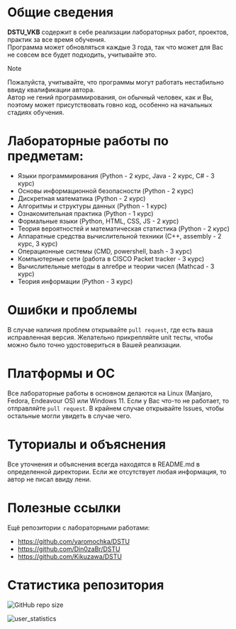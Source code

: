 # Общие сведения

<b>DSTU_VKB</b> содержит в себе реализации лабораторных работ, проектов, практик за все время обучения. <br>
Программа может обновляться каждые 3 года, так что может для Вас не совсем все будет подходить, учитывайте это. 

> [!NOTE]
> Пожалуйста, учитывайте, что программы могут работать нестабильно ввиду квалификации автора.<br> 
> Автор не гений программирования, он обычный человек, как и Вы, поэтому может присутствовать говно код, особенно на начальных стадиях обучения. <br>


# Лабораторные работы по предметам:

- Языки программирования (Python - 2 курс, Java - 2 курс, С# - 3 курс)
- Основы информационной безопасности (Python - 2 курс)
- Дискретная математика (Python - 2 курс)
- Алгоритмы и структуры данных (Python - 1 курс)
- Ознакомительная практика (Python - 1 курс)
- Формальные языки (Python, HTML, CSS, JS - 2 курс)
- Теория вероятностей и математическая статистика (Python - 2 курс)
- Аппаратные средства вычислительной техники (С++, assembly - 2 курс, 3 курс)
- Операционные системы (CMD, powershell, bash - 3 курс)
- Компьютерные сети (работа в CISCO Packet tracker - 3 курс)
- Вычислительные методы в алгебре и теории чисел (Mathcad - 3 курс)
- Теория информации (Python - 3 курс)

# Ошибки и проблемы

В случае наличия проблем открывайте `pull request`, где есть ваша исправленная версия.
Желательно прикрепляйте unit тесты, чтобы можно было точно удостовериться в Вашей реализации.

# Платформы и ОС

Все лабораторные работы в основном делаются на Linux (Manjaro, Fedora, Endeavour OS) или Windows 11. Если у Вас что-то не работает, то отправляйте `pull request`. 
В крайнем случае открывайте Issues, чтобы остальные могли увидеть в случае чего. 

# Туториалы и объяснения

Все уточнения и объяснения всегда находятся в README.md в определенной директории. 
Если же отсутствует любая информация, то автор не писал ввиду лени.  


# Полезные ссылки

Ещё репозитории с лабораторными работами: 
- https://github.com/yaromochka/DSTU
- https://github.com/Din0zaBr/DSTU
- https://github.com/Kikuzawa/DSTU
  
# Статистика репозитория

![GitHub repo size](https://img.shields.io/github/repo-size/C3EQUALZz/DSTU_VKB)

![user_statistics](https://count.getloli.com/@DSTU_VKB?name=DSTU_VKB&theme=rule34&padding=7&offset=5&align=center&scale=1&pixelated=1&darkmode=auto)


